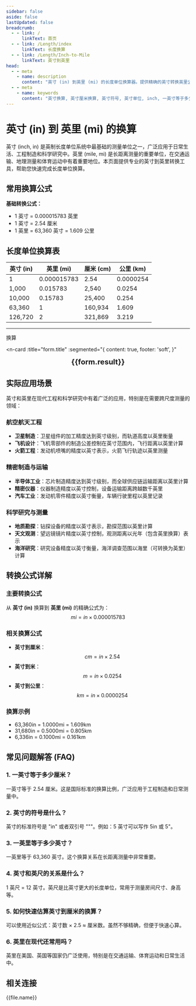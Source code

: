 ```yaml
---
sidebar: false
aside: false
lastUpdated: false
breadcrumb:
  - - link: /
      linkText: 首页
  - - link: /Length/index
      linkText: 长度换算
  - - link: /Length/Inch-to-Mile
      linkText: 英寸到英里
head:
  - - meta
    - name: description
      content: "英寸 (in) 到英里 (mi) 的长度单位换算器。提供精确的英寸转换英里公式，支持英寸厘米换算、英寸符号识别、inch单位转换等功能。专业的长度单位转换工具。"
  - - meta
    - name: keywords
      content: "英寸换算, 英寸厘米换算, 英寸符号, 英寸单位, inch, 一英寸等于多少厘米, 英寸转换, 长度单位转换器, 单位换算, 英寸和厘米的换算, in单位, 英寸的符号, 英寸英文, inches是什么单位, 英寸缩写, 英寸和英尺, 长度单位换算表"
---
```

# 英寸 (in) 到 英里 (mi) 的换算

英寸 (inch, in) 是英制长度单位系统中最基础的测量单位之一，广泛应用于日常生活、工程制造和科学研究中。英里 (mile, mi) 是长距离测量的重要单位，在交通运输、地理测量和体育运动中有着重要地位。本页面提供专业的英寸到英里转换工具，帮助您快速完成长度单位换算。

## 常用换算公式

**基础转换公式：**
- 1 英寸 = 0.000015783 英里
- 1 英寸 = 2.54 厘米
- 1 英里 = 63,360 英寸 = 1.609 公里

## 长度单位换算表

| 英寸 (in) | 英里 (mi) | 厘米 (cm) | 公里 (km) |
|-----------|-----------|-----------|----------|
| 1 | 0.000015783 | 2.54 | 0.0000254 |
| 1,000 | 0.015783 | 2,540 | 0.0254 |
| 10,000 | 0.15783 | 25,400 | 0.254 |
| 63,360 | 1 | 160,934 | 1.609 |
| 126,720 | 2 | 321,869 | 3.219 |

---
<script setup>
import { onMounted, reactive, inject, ref } from 'vue'
import { NButton, NForm, NFormItem, NInput, NInputNumber, NSelect, NCard, useMessage,NGrid ,NGi } from 'naive-ui'
import { defineClientComponent } from 'vitepress'
import { Length } from '../files';
const seoKey = ['单位转换器','单位换算','长度单位转换器','长度单位转换','尺寸换算','长度单位换算','长度单位换算表','incho','英寸和英尺的符号','一英寸等于多少cm','一英寸传感器','英寸转化','三英寸','寸和英寸的换算','英寸的单位','in单位','英寸和寸的换算','英寸缩写','一英寸等于多少寸','英寸的英文','英寸英文','inches是什么单位','一英寸多少厘米','一尺等于多少寸','英寸单位符号','一inch等于多少厘米','一寸是多长','英寸和英尺','寸的符号','一寸多长','英寸换厘米','英尺和英寸','寸和英寸','英寸单位','一英寸是多少厘米','英寸和寸','英寸的符号','一英尺','in是什么单位','英寸转换','一英尺等于多少厘米','inch是什么单位','inch to cm','inch换算cm','英寸厘米换算','英寸符号','英寸换算厘米','inch','一英寸等于多少厘米','英寸换算','英寸和厘米的换算']
const convert = inject('convert')

const form = reactive({
  number: null,
  result: '',
  title:'英寸 (in) 到 英里 (mi) 的换算'
})

const convertHandler = () => {
  if (form.number !== null && !isNaN(form.number)) {
    const convertedValue = parseFloat(form.number) * 0.000015783
    form.result = `${form.number}in = ${convertedValue.toFixed(8)}mi`
  } else {
    form.result = '请输入有效的数值。'
  }
}
</script>

<n-form size="large" :model="form">
  <n-form-item label="英寸 (in)">
    <n-input-number v-model:value="form.number" placeholder="输入英寸" style="width: 100%" />
  </n-form-item>
  <n-form-item>
    <n-button type="info" @click="convertHandler" block>换算</n-button>
  </n-form-item>
</n-form>

<n-card 
  :title="form.title"
  :segmented="{
    content: true,
    footer: 'soft',
  }"
>
  <div  style="text-align:center;font-size:20px;">
    <strong>{{form.result}}</strong>
  </div>
  <template #footer>
    <div>
      <span v-for="item of seoKey">{{item}}，</span>
    </div>
  </template>
</n-card>

## 实际应用场景

英寸和英里在现代工程和科学研究中有着广泛的应用，特别是在需要跨尺度测量的领域：

### 航空航天工程
- **卫星制造**：卫星组件的加工精度达到英寸级别，而轨道高度以英里衡量
- **飞机设计**：飞机零部件的制造公差控制在英寸范围内，飞行距离以英里计算
- **火箭工程**：发动机喷嘴的精度以英寸表示，火箭飞行轨迹以英里测量

### 精密制造与运输
- **半导体工业**：芯片制造精度达到英寸级别，而全球供应链运输距离以英里计算
- **精密仪器**：仪器制造精度以英寸控制，设备运输距离跨越数千英里
- **汽车工业**：发动机零件精度以英寸衡量，车辆行驶里程以英里记录

### 科学研究与测量
- **地质勘探**：钻探设备的精度以英寸表示，勘探范围以英里计算
- **天文观测**：望远镜镜片精度以英寸控制，观测距离以光年（包含英里换算）表示
- **海洋研究**：研究设备精度以英寸衡量，海洋调查范围以海里（可转换为英里）计算

## 转换公式详解

### 主要转换公式
从 **英寸 (in)** 换算到 **英里 (mi)** 的精确公式为：
$$ mi = in \times 0.000015783 $$

### 相关换算公式
- **英寸到厘米**：$$ cm = in \times 2.54 $$
- **英寸到米**：$$ m = in \times 0.0254 $$
- **英寸到公里**：$$ km = in \times 0.0000254 $$

### 换算示例
- 63,360in = 1.0000mi = 1.609km
- 31,680in = 0.5000mi = 0.805km
- 6,336in = 0.1000mi = 0.161km

## 常见问题解答 (FAQ)

### 1. 一英寸等于多少厘米？
一英寸等于 2.54 厘米。这是国际标准的换算比例，广泛应用于工程制造和日常测量中。

### 2. 英寸的符号是什么？
英寸的标准符号是 "in" 或者双引号 """。例如：5 英寸可以写作 5in 或 5"。

### 3. 一英里等于多少英寸？
一英里等于 63,360 英寸。这个换算关系在长距离测量中非常重要。

### 4. 英寸和英尺的关系是什么？
1 英尺 = 12 英寸。英尺是比英寸更大的长度单位，常用于测量房间尺寸、身高等。

### 5. 如何快速估算英寸到厘米的换算？
可以使用近似公式：英寸数 × 2.5 ≈ 厘米数。虽然不够精确，但便于快速心算。

### 6. 英里在现代还常用吗？
英里在美国、英国等国家仍广泛使用，特别是在交通运输、体育运动和日常生活中。

## 相关连接
<n-grid x-gap="12" :cols="2">
  <n-gi v-for="(file, index) in Length" :key="index">
    <n-button
      text
      tag="a"
      :href="file.path"
      type="info"
    >
      {{file.name}}
    </n-button>
  </n-gi>
</n-grid>